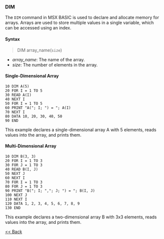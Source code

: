 ### DIM

The `DIM` command in MSX BASIC is used to declare and allocate memory for arrays. Arrays are used to store multiple values in a single variable, which can be accessed using an index.

#### Syntax
>DIM array_name(`size`)

- *array_name*: The name of the array.
- *size*: The number of elements in the array.

#### Single-Dimensional Array
```basic
10 DIM A(5)
20 FOR I = 1 TO 5
30 READ A(I)
40 NEXT I
50 FOR I = 1 TO 5
60 PRINT "A("; I; ") = "; A(I)
70 NEXT I
80 DATA 10, 20, 30, 40, 50
90 END
```

This example declares a single-dimensional array A with 5 elements, reads values into the array, and prints them.

#### Multi-Dimensional Array
```basic
10 DIM B(3, 3)
20 FOR I = 1 TO 3
30 FOR J = 1 TO 3
40 READ B(I, J)
50 NEXT J
60 NEXT I
70 FOR I = 1 TO 3
80 FOR J = 1 TO 3
90 PRINT "B("; I; ","; J; ") = "; B(I, J)
100 NEXT J
110 NEXT I
120 DATA 1, 2, 3, 4, 5, 6, 7, 8, 9
130 END
```

This example declares a two-dimensional array B with 3x3 elements, reads values into the array, and prints them.

[<< Back](./index.md)